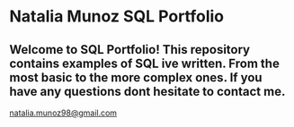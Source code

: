 # Natalia Munoz SQL Portfolio

## Welcome to SQL Portfolio! This repository contains examples of SQL ive written. From the most basic to the more complex ones. If you have any questions dont hesitate to contact me. 
natalia.munoz98@gmail.com
